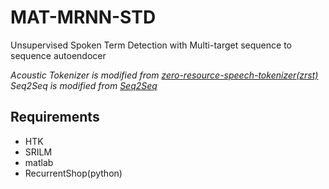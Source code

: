 # MAT-MRNN-STD
Unsupervised Spoken Term Detection with Multi-target sequence to sequence autoendocer  
  
*Acoustic Tokenizer is modified from [zero-resource-speech-tokenizer(zrst)](https://github.com/C2Tao/zrst)*  
*Seq2Seq is modified from [Seq2Seq](https://github.com/farizrahman4u/seq2seq)*

## Requirements
* HTK
* SRILM
* matlab
* RecurrentShop(python)
